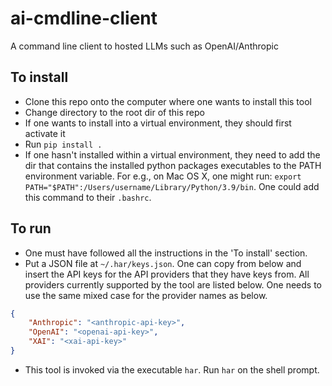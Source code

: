 # ai-cmdline-client
A command line client to hosted LLMs such as OpenAI/Anthropic

## To install
- Clone this repo onto the computer where one wants to install this tool
- Change directory to the root dir of this repo
- If one wants to install into a virtual environment, they should first activate it
- Run `pip install .`
- If one hasn't installed within a virtual environment, they need to add the dir that contains the installed python packages executables to the PATH environment variable. For e.g., on Mac OS X, one might run: `export PATH="$PATH":/Users/username/Library/Python/3.9/bin`. One could add this command to their `.bashrc`.

## To run
- One must have followed all the instructions in the 'To install' section.
- Put a JSON file at `~/.har/keys.json`. One can copy from below and insert the API keys for the API providers that they have keys from. All providers currently supported by the tool are listed below. One needs to use the same mixed case for the provider names as below.
```json
{
    "Anthropic": "<anthropic-api-key>",
    "OpenAI": "<openai-api-key>",
    "XAI": "<xai-api-key>"
}
```
- This tool is invoked via the executable `har`. Run `har` on the shell prompt.
